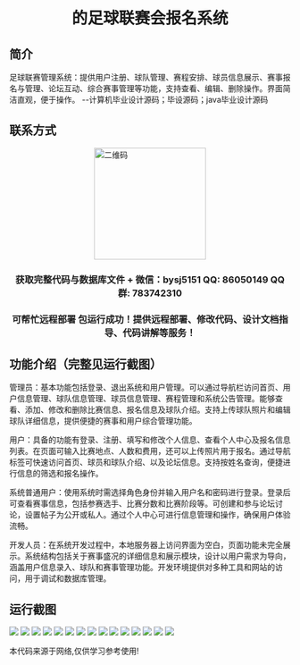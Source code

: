 <p><h1 align="center">的足球联赛会报名系统</h1></p>

## 简介
足球联赛管理系统：提供用户注册、球队管理、赛程安排、球员信息展示、赛事报名与管理、论坛互动、综合赛事管理等功能，支持查看、编辑、删除操作。界面简洁直观，便于操作。    --计算机毕业设计源码；毕设源码；java毕业设计源码


## 联系方式
<img src="https://bs-1329754181.cos.ap-shanghai.myqcloud.com/wx.jpg" alt="二维码" style="display: block; margin: 0 auto;" width="200px">
<p><h3 align="center">获取完整代码与数据库文件 + 微信：bysj5151 QQ: 86050149 QQ群: 783742310</h3></p>
<p><h3 align="center">可帮忙远程部署 包运行成功！提供远程部署、修改代码、设计文档指导、代码讲解等服务！</h3></p>

## 功能介绍（完整见运行截图）
管理员：基本功能包括登录、退出系统和用户管理。可以通过导航栏访问首页、用户信息管理、球队信息管理、球员信息管理、赛程管理和系统公告管理。能够查看、添加、修改和删除比赛信息、报名信息及球队介绍。支持上传球队照片和编辑球队详细信息，提供便捷的赛事和用户综合管理功能。

用户：具备的功能有登录、注册、填写和修改个人信息、查看个人中心及报名信息列表。在页面可输入比赛地点、人数和费用，还可以上传照片用于报名。通过导航标签可快速访问首页、球员和球队介绍、以及论坛信息。支持按姓名查询，便捷进行信息的筛选和报名操作。

系统普通用户：使用系统时需选择角色身份并输入用户名和密码进行登录。登录后可查看赛事信息，包括参赛选手、比赛分数和比赛阶段等。可创建和参与论坛讨论，设置帖子为公开或私人。通过个人中心可进行信息管理和操作，确保用户体验流畅。

开发人员：在系统开发过程中，本地服务器上访问界面为空白，页面功能未完全展示。系统结构包括关于赛事盛况的详细信息和展示模块，设计以用户需求为导向，涵盖用户信息录入、球队和赛事管理功能。开发环境提供对多种工具和网站的访问，用于调试和数据库管理。


## 运行截图
![](https://bs-1329754181.cos.ap-shanghai.myqcloud.com/ssm/FootballLeagueRegistrationSystem/img/001.jpg)
![](https://bs-1329754181.cos.ap-shanghai.myqcloud.com/ssm/FootballLeagueRegistrationSystem/img/002.jpg)
![](https://bs-1329754181.cos.ap-shanghai.myqcloud.com/ssm/FootballLeagueRegistrationSystem/img/003.jpg)
![](https://bs-1329754181.cos.ap-shanghai.myqcloud.com/ssm/FootballLeagueRegistrationSystem/img/004.jpg)
![](https://bs-1329754181.cos.ap-shanghai.myqcloud.com/ssm/FootballLeagueRegistrationSystem/img/005.jpg)
![](https://bs-1329754181.cos.ap-shanghai.myqcloud.com/ssm/FootballLeagueRegistrationSystem/img/006.jpg)
![](https://bs-1329754181.cos.ap-shanghai.myqcloud.com/ssm/FootballLeagueRegistrationSystem/img/007.jpg)
![](https://bs-1329754181.cos.ap-shanghai.myqcloud.com/ssm/FootballLeagueRegistrationSystem/img/008.jpg)
![](https://bs-1329754181.cos.ap-shanghai.myqcloud.com/ssm/FootballLeagueRegistrationSystem/img/009.jpg)
![](https://bs-1329754181.cos.ap-shanghai.myqcloud.com/ssm/FootballLeagueRegistrationSystem/img/010.jpg)
![](https://bs-1329754181.cos.ap-shanghai.myqcloud.com/ssm/FootballLeagueRegistrationSystem/img/011.jpg)
![](https://bs-1329754181.cos.ap-shanghai.myqcloud.com/ssm/FootballLeagueRegistrationSystem/img/012.jpg)
![](https://bs-1329754181.cos.ap-shanghai.myqcloud.com/ssm/FootballLeagueRegistrationSystem/img/013.jpg)
![](https://bs-1329754181.cos.ap-shanghai.myqcloud.com/ssm/FootballLeagueRegistrationSystem/img/014.jpg)
![](https://bs-1329754181.cos.ap-shanghai.myqcloud.com/ssm/FootballLeagueRegistrationSystem/img/015.jpg)

<p>本代码来源于网络,仅供学习参考使用!</p>
